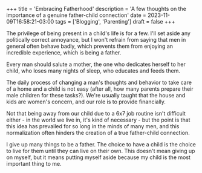 +++
title = 'Embracing Fatherhood'
description = 'A few thoughts on the importance of a genuine father-child connection'
date = 2023-11-09T16:58:21-03:00
tags = ['Blogging', 'Parenting']
draft = false
+++

The privilege of being present in a child's life is for a few. I'll set aside any politically correct annoyance, but I won't refrain from saying that men in general often behave badly, which prevents them from enjoying an incredible experience, which is being a father.

Every man should salute a mother, the one who dedicates herself to her child, who loses many nights of sleep, who educates and feeds them.

The daily process of changing a man's thoughts and behavior to take care of a home and a child is not easy (after all, how many parents prepare their male children for these tasks?). We're usually taught that the house and kids are women's concern, and our role is to provide financially.

Not that being away from our child due to a 6x7 job routine isn't difficult either - in the world we live in, it's kind of necessary - but the point is that this idea has prevailed for so long in the minds of many men, and this normalization often hinders the creation of a true father-child connection.

I give up many things to be a father. The choice to have a child is the choice to live for them until they can live on their own. This doesn't mean giving up on myself, but it means putting myself aside because my child is the most important thing to me.